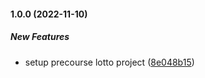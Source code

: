 #### 1.0.0 (2022-11-10)

##### New Features

*  setup precourse lotto project ([8e048b15](https://github.com/shoeone96/java-lotto/commit/8e048b15bbe3b6bf6fb0a77dd79f2e5e3c340334))

